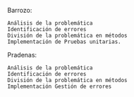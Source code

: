 Barrozo:

    Análisis de la problemática
    Identificación de errores
    División de la problemática en métodos
    Implementación de Pruebas unitarias.
Pradenas:

    Análisis de la problemática
    Identificación de errores
    División de la problemática en métodos
    Implementación Gestión de errores